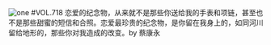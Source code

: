 ![one](http://image.wufazhuce.com/FubhpYJaWnJqT10Ah8G2aWb2xpdc)
#VOL.718
恋爱的纪念物，从来就不是那些你送给我的手表和项链，甚至也不是那些甜蜜的短信和合照。恋爱最珍贵的纪念物，是你留在我身上的，如同河川留给地形的，那些你对我造成的改变。by 蔡康永